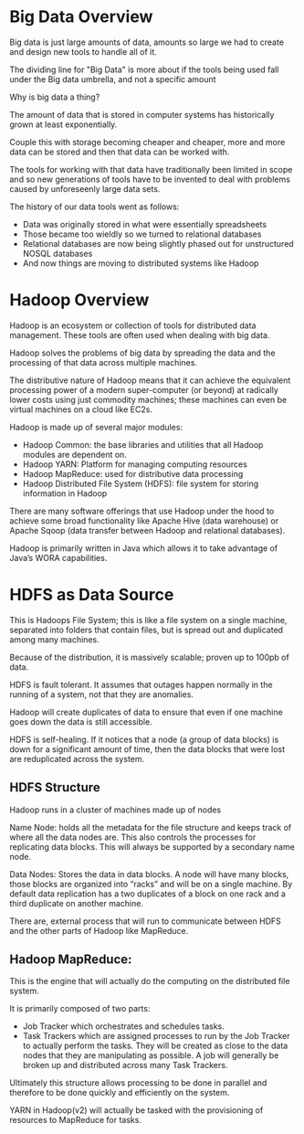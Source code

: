 # Big Data Overview

Big data is just large amounts of data, amounts so large we had to create and design new tools to handle all of it.

The dividing line for "Big Data" is more about if the tools being used fall under the Big data umbrella, and not a specific amount

Why is big data a thing?

The amount of data that is stored in computer systems has historically grown at least exponentially.


Couple this with storage becoming cheaper and cheaper, more and more data can be stored and then that data can be worked with. 

The tools for working with that data have traditionally been limited in scope and so new generations of tools have to be invented to deal with problems caused by unforeseenly large data sets.

The history of our data tools went as follows:
- Data was originally stored in what were essentially spreadsheets
- Those became too wieldly so we turned to relational databases
- Relational databases are now being slightly phased out for unstructured NOSQL databases
- And now things are moving to distributed systems like Hadoop

# Hadoop Overview

Hadoop is an ecosystem or collection of tools for distributed data management. These tools are often used when dealing with big data.

Hadoop solves the problems of big data by spreading the data and the processing of that data across multiple machines.

The distributive nature of Hadoop means that it can achieve the equivalent processing power of a modern super-computer (or beyond) at radically lower costs using just commodity machines; these machines can even be virtual machines on a cloud like EC2s.

Hadoop is made up of several major modules:
- Hadoop Common: the base libraries and utilities that all Hadoop modules are dependent on.
- Hadoop YARN: Platform for managing computing resources
- Hadoop MapReduce: used for distributive data processing
- Hadoop Distributed File System (HDFS): file system for storing information in Hadoop

There are many software offerings that use Hadoop under the hood to achieve some broad functionality like Apache Hive (data warehouse) or Apache Sqoop (data transfer between Hadoop and relational databases).

Hadoop is primarily written in Java which allows it to take advantage of Java’s WORA capabilities.

# HDFS as Data Source

This is Hadoops File System; this is like a file system on a single machine, separated into folders that contain files, but is spread out and duplicated among many machines.

Because of the distribution, it is massively scalable; proven up to 100pb of data.

HDFS is fault tolerant. It assumes that outages happen normally in the running of a system, not that they are anomalies.

Hadoop will create duplicates of data to ensure that even if one machine goes down the data is still accessible.

HDFS is self-healing. If it notices that a node (a group of data blocks) is down for a significant amount of time, then the data blocks that were lost are reduplicated across the system.

## HDFS Structure

Hadoop runs in a cluster of machines made up of nodes

Name Node: holds all the metadata for the file structure and keeps track of where all the data nodes are. This also controls the processes for replicating data blocks. This will always be supported by a secondary name node.

Data Nodes: Stores the data in data blocks. A node will have many blocks, those blocks are organized into “racks” and will be on a single machine. By default data replication has a two duplicates of a block on one rack and a third duplicate on another machine.

There are, external process that will run to communicate between HDFS and the other parts of Hadoop like MapReduce.

## Hadoop MapReduce:

This is the engine that will actually do the computing on the distributed file system.

It is primarily composed of two parts:
- Job Tracker which orchestrates and schedules tasks.
- Task Trackers which are assigned processes to run by the Job Tracker to actually perform the tasks. They will be created as close to the data nodes that they are manipulating as possible. A job will generally be broken up and distributed across many Task Trackers.

Ultimately this structure allows processing to be done in parallel and therefore to be done quickly and efficiently on the system.

YARN in Hadoop(v2) will actually be tasked with the provisioning of resources to MapReduce for tasks.